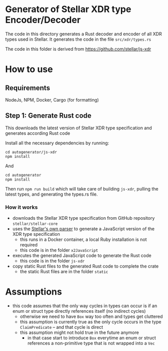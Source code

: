 # Generator of Stellar XDR type Encoder/Decoder

The code in this directory generates a Rust decoder and encoder of all XDR types used in Stellar. It generates the code in the file `src/xdr/types.rs`

The code in this folder is derived from https://github.com/stellar/js-xdr 

# How to use

## Requirements

NodeJs, NPM, Docker, Cargo (for formatting)

## Step 1: Generate Rust code

This downloads the latest version of Stellar XDR type specification and generates
according Rust code

Install all the necessary dependencies by running: 

``` 
cd autogenerator/js-xdr 
npm install 
``` 

 And   
 
 ``` 
 cd autogenerator 
 npm install 
 
 ``` 
 
Then run `npm run build` which will take care of building `js-xdr`, pulling the latest types, and generating the types.rs file.



### How it works

- downloads the Stellar XDR type specification from GitHub repository `stellar/stellar-core`
- uses the [Stellar's own parser](https://github.com/stellar/xdrgen.git) to generate a JavaScript version of the XDR type specification
  - this runs in a Docker container, a local Ruby installation is not required
  - this code is in the folder `x2JavaScript`
- executes the generated JavaScript code to generate the Rust code
  - this code is in the folder `js-xdr`
- copy static Rust files to the generated Rust code to complete the crate
  - the static Rust files are in the folder `static`

# Assumptions

- this code assumes that the only way cycles in types can occur is if an enum or struct type directly references itself (no indirect cycles)
  - otherwise we need to have `Box` way too often and types get cluttered
  - this assumption is currently true as the only cycle occurs in the type `ClaimPredicate` – and that cycle is direct
  - this assumption might not hold true in the future anymore
    - in that case start to introduce `Box` everytime an enum or struct references a non-primitive type that is not wrapped into a `Vec`
